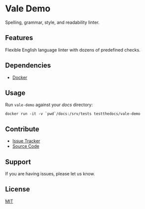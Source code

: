 # Vale Demo

Spelling, grammar, style, and readability linter.

## Features

Flexible English language linter with dozens of predefined checks.

## Dependencies

- [Docker](https://docker.com)

## Usage

Run `vale-demo` against your *docs* directory:

```shell
docker run -it -v `pwd`/docs:/srv/tests testthedocs/vale-demo
```

## Contribute

- [Issue Tracker](https://github.com/testthedocs/vale-demo/issues)
- [Source Code](https://github.com/testthedocs/vale-demo)

## Support

If you are having issues, please let us know.


## License

[MIT](https://choosealicense.com/licenses/mit)
 
